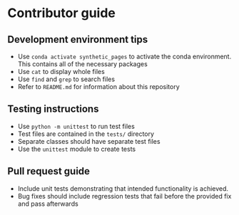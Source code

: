 # Contributor guide

## Development environment tips
- Use `conda activate synthetic_pages` to activate the conda environment. This contains all of the necessary packages
- Use `cat` to display whole files
- Use `find` and `grep` to search files
- Refer to `README.md` for information about this repository

## Testing instructions
- Use `python -m unittest` to run test files
- Test files are contained in the `tests/` directory
- Separate classes should have separate test files
- Use the `unittest` module to create tests

## Pull request guide
- Include unit tests demonstrating that intended functionality is achieved.
- Bug fixes should include regression tests that fail before the provided fix and pass afterwards
